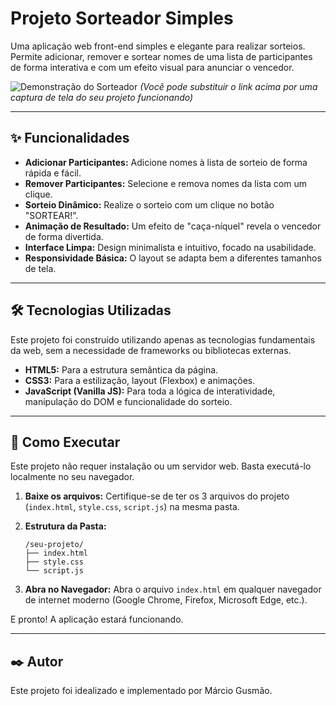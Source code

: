 # Projeto Sorteador Simples

Uma aplicação web front-end simples e elegante para realizar sorteios. Permite adicionar, remover e sortear nomes de uma lista de participantes de forma interativa e com um efeito visual para anunciar o vencedor.

![Demonstração do Sorteador](https://i.imgur.com/gK6kP4X.png) 
*(Você pode substituir o link acima por uma captura de tela do seu projeto funcionando)*

---

## ✨ Funcionalidades

- **Adicionar Participantes:** Adicione nomes à lista de sorteio de forma rápida e fácil.
- **Remover Participantes:** Selecione e remova nomes da lista com um clique.
- **Sorteio Dinâmico:** Realize o sorteio com um clique no botão "SORTEAR!".
- **Animação de Resultado:** Um efeito de "caça-níquel" revela o vencedor de forma divertida.
- **Interface Limpa:** Design minimalista e intuitivo, focado na usabilidade.
- **Responsividade Básica:** O layout se adapta bem a diferentes tamanhos de tela.

---

## 🛠️ Tecnologias Utilizadas

Este projeto foi construído utilizando apenas as tecnologias fundamentais da web, sem a necessidade de frameworks ou bibliotecas externas.

- **HTML5:** Para a estrutura semântica da página.
- **CSS3:** Para a estilização, layout (Flexbox) e animações.
- **JavaScript (Vanilla JS):** Para toda a lógica de interatividade, manipulação do DOM e funcionalidade do sorteio.

---

## 🚀 Como Executar

Este projeto não requer instalação ou um servidor web. Basta executá-lo localmente no seu navegador.

1.  **Baixe os arquivos:**
    Certifique-se de ter os 3 arquivos do projeto (`index.html`, `style.css`, `script.js`) na mesma pasta.

2.  **Estrutura da Pasta:**
    ```
    /seu-projeto/
    ├── index.html
    ├── style.css
    └── script.js
    ```

3.  **Abra no Navegador:**
    Abra o arquivo `index.html` em qualquer navegador de internet moderno (Google Chrome, Firefox, Microsoft Edge, etc.).

E pronto! A aplicação estará funcionando.

---

## ✒️ Autor

Este projeto foi idealizado e implementado por Márcio Gusmão.
